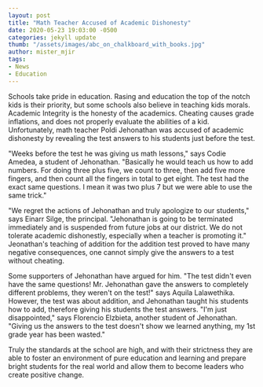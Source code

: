 ```yaml
---
layout: post
title: "Math Teacher Accused of Academic Dishonesty"
date: 2020-05-23 19:03:00 -0500
categories: jekyll update
thumb: "/assets/images/abc_on_chalkboard_with_books.jpg"
author: mister_mjir
tags:
- News
- Education
---
```


Schools take pride in education. Rasing and education the top of the notch kids is their priority, but some schools also
believe in teaching kids morals. Academic Integrity is the honesty of the academics. Cheating causes grade inflations, and
does not properly evaluate the abilities of a kid. Unfortunately, math teacher Poldi Jehonathan was accused of academic
dishonesty by revealing the test answers to his students just before the test.

"Weeks before the test he was giving us math lessons," says Codie Amedea, a student of Jehonathan. "Basically he would teach
us how to add numbers. For doing three plus five, we count to three, then add five more fingers, and then count all the
fingers in total to get eight. The test had the exact same questions. I mean it was two plus 7 but we were able to use the
same trick."

"We regret the actions of Jehonathan and truly apologize to our students," says Einarr Silge, the principal. "Jehonathan is
going to be terminated immediately and is suspended from future jobs at our district. We do not tolerate academic dishonestly, especially when a teacher is promoting it." Jeonathan's teaching of addition for the addition test proved to have many negative consequences, one cannot simply give the answers to a test without cheating.

Some supporters of Jehonathan have argued for him. "The test didn't even have the same questions! Mr. Jehonathan gave the
answers to completely different problems, they weren't on the test!" says Aquila Lalawethika. However, the test was about
addition, and Jehonathan taught his students how to add, therefore giving his students the test answers. "I'm just
disappointed," says Florencio Elzbieta, another student of Jehonathan. "Giving us the answers to the test doesn't show we
learned anything, my 1st grade year has been wasted."

Truly the standards at the school are high, and with their strictness they are able to foster an environment of pure
education and learning and prepare bright students for the real world and allow them to become leaders who create positive
change.
